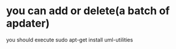# you can add or delete(a batch of apdater) #

you should execute sudo apt-get install uml-utilities
